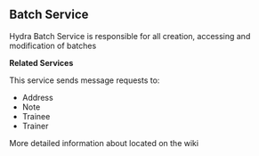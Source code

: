 ## Batch Service

Hydra Batch Service is responsible for all creation, accessing 
and modification of batches

**Related Services**

This service sends message requests to:
- Address
- Note
- Trainee
- Trainer

More detailed information about located on the wiki